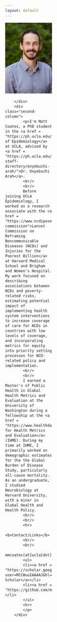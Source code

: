 ```yaml
---
layout: default
---
```


<style>
    .first-column {
    width: 30%;
    padding: 0 10px 0 0;
    float: left;
}

.second-column {
    width: 66%;
    padding: 0 10px 0 0;
    float: right;
}
    @media only screen and (max-width: 800px) {

   .first-column {
        width: 100%;
        padding-bottom: 10px;
        float: none;
    }

    .second-column {
        width: 100%;
        padding-bottom: 10px;
        float: none;
    }
    
}
</style>

<div class="row">
        <div class="first-column">
            <img src="prof_pic.jpg" style="width:250px">
            
        </div>
        <div class="second-column">
            <p>I'm Matt Coates, a PhD student in the <a href = "https://ph.ucla.edu/departments/epidemiology">Department of Epidemiology</a> at UCLA, advised by <a href = "https://ph.ucla.edu/about/faculty-staff-directory/onyebuchi-arah/">Dr. Onyebuchi Arah</a>. 
            <br/>
            <br/>
            Before joining UCLA Epidemiology, I worked as a research associate with the <a href = "https://www.ncdipoverty.org/lancet-commission">Lancet Commission on Reframing Noncommunicable Diseases (NCDs) and Injuries for the Poorest Billion</a> at Harvard Medical School and Brigham and Women's Hospital. My work focused on describing associations between NCDs and poverty-related risks, estimating potential impact of implementing health system interventions to increase coverage of care for NCDs in countries with low levels of coverage, and incorporating metrics for equity into priority setting processes for NCD-related policy and implementation. 
            <br/>
            <br/>
            I earned a Master's of Public Health in Global Health Metrics and Evaluation at the University of Washington during a fellowship at the <a href = "https://www.healthdata.org/">Institute for Health Metrics and Evaluation</a> (IHME). During my time at IHME, I primarily worked on demographic estimates for the the Global Burden of Disease Study, particularly all-cause mortality. As an undergraduate, I studied Neurobiology at Harvard University, with a minor in Global Health and Health Policy.
            <br/>
            <br/>
            <hr>
            <b>Contact/Links</b>
            <br/>
            <br/>
            mmcoates[at]ucla[dot]edu
            <ul>
            <li><a href = "https://scholar.google.com/citations?user=MCCWuuIAAAAJ&hl=en">Google Scholar</a></li>
            <li><a href = "https://github.com/mccoates">GitHub</a></li>
            </ul>
            <hr>
            </p> 
        </div>
</div>

<!---
<div class="row">
    <center>

    <p>
    <b>Contact/Links</b> 
    <br/>
    cwolock[at]uw[dot]edu
    <br/> 
    <a href = "https://scholar.google.com/citations?user=TPHQuKkAAAAJ&hl=en">Google Scholar</a>
    <br/>
    <a href = "https://github.com/cwolock">GitHub</a>
    <br/>
    <a href = "https://www.biostat.washington.edu/people/charles-wolock">Student webpage</a>
    <hr>
    </p>
    </center>
</div>

-->

<!---
    <center><p class = "lead" style="clear:both;">

    cwolock[at]uw[dot]edu

    &nbsp;&nbsp;&nbsp;&nbsp;

    <a href = "https://scholar.google.com/citations?user=TPHQuKkAAAAJ&hl=en">Google Scholar</a>
    
    &nbsp;&nbsp;&nbsp;&nbsp;

    <a href = "https://github.com/cwolock">GitHub</a>
    
    &nbsp;&nbsp;&nbsp;&nbsp;

    <a href = "https://www.biostat.washington.edu/people/charles-wolock">Student webpage</a>
-->
<!---
<img class="profile-picture" src="prof_pic.jpg">
--->
<!---
## Contact/Links

**cwolock** *at* **uw** *fullstop* **edu**

Department of Biostatistics\\
Box 357232\\
University of Washington\\
Seattle, WA 98195

* [Google Scholar](https://scholar.google.com/citations?user=TPHQuKkAAAAJ&
hl=en)
* [GitHub](https://github.com/cwolock)
* [LinkedIn](https://www.linkedin.com/in/charles-wolock-918974121/)
* [Student webpage](https://www.biostat.washington.edu/people/charles-wolo
ck)

-->

<!---

Welcome to my research page! I'm a PhD student in Biostatistics at the [University of Washington](http://biostat.washington.edu/).

Before joining UW Biostatistics, I studied Organismic and Evolutionary Biology at [Harvard University](http://oeb.harvard.edu/), with a language citation in Spanish. I was a research associate at the [Institute for Genomic Medicine](http://igm.columbia.edu) at Columbia University.

I currently work with [Dr. Noah Simon](https://faculty.washington.edu/nrsimon/) and [Dr. Marco Carone](http://faculty.washington.edu/mcarone/about.html), developing nonparametric estimation methods for variable importance in the context of survival analysis. My collaborative projects include work with [Dr. Bruce Weir](https://www.biostat.washington.edu/people/bruce-weir) and [Dr. Sam Wasser](https://www.biology.washington.edu/people/profile/samuel-k-wasser), adapting forensic genetic techniques to combat elephant poaching. My research is supported by an [NSF Graduate Research Fellowship](https://www.nsfgrfp.org/).
-->
